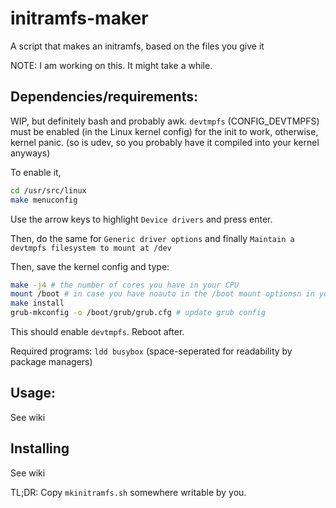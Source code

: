 # initramfs-maker
A script that makes an initramfs, based on the files you give it

NOTE: I am working on this. It might take a while.

## Dependencies/requirements:
WIP, but definitely bash and probably awk.
`devtmpfs` (CONFIG_DEVTMPFS) must be enabled (in the Linux kernel config) for the init to work, otherwise, kernel panic. (so is udev, so you probably have it compiled into your kernel anyways)

To enable it,
```bash
cd /usr/src/linux
make menuconfig
```

Use the arrow keys to highlight `Device drivers` and press enter.

Then, do the same for `Generic driver options` and finally `Maintain a devtmpfs filesystem to mount at /dev`

Then, save the kernel config and type:

```bash
make -j4 # the number of cores you have in your CPU
mount /boot # in case you have noauto in the /boot mount optionsn in your /etc/fstab
make install
grub-mkconfig -o /boot/grub/grub.cfg # update grub config
```

This should enable `devtmpfs`. Reboot after.

Required programs: `ldd busybox` (space-seperated for readability by package managers)

## Usage:

See wiki





## Installing

See wiki

TL;DR: Copy `mkinitramfs.sh` somewhere writable by you.

